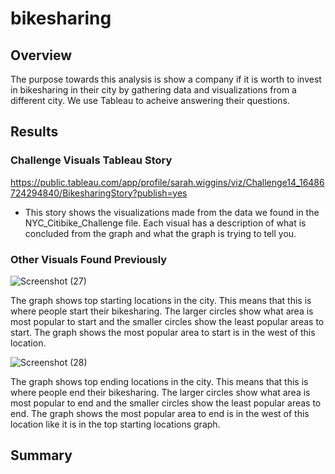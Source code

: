 # bikesharing
## Overview
The purpose towards this analysis is show a company if it is worth to invest in bikesharing in their city by gathering data and visualizations from a different city. We use Tableau to acheive answering their questions.
## Results
### Challenge Visuals Tableau Story
https://public.tableau.com/app/profile/sarah.wiggins/viz/Challenge14_16486724294840/BikesharingStory?publish=yes
- This story shows the visualizations made from the data we found in the NYC_Citibike_Challenge file. Each visual has a description of what is concluded from the graph and what the graph is trying to tell you.
### Other Visuals Found Previously
![Screenshot (27)](https://user-images.githubusercontent.com/92561938/161101943-40e2239f-b6bb-47ce-a314-f0175e8074be.png)

The graph shows top starting locations in the city. This means that this is where people start their bikesharing. The larger circles show what area is most popular to start and the smaller circles show the least popular areas to start. The graph shows the most popular area to start is in the west of this location.

![Screenshot (28)](https://user-images.githubusercontent.com/92561938/161102005-2e60aaca-1774-4b67-a63a-6468491a5ba7.png)

The graph shows top ending locations in the city. This means that this is where people end their bikesharing. The larger circles show what area is most popular to end and the smaller circles show the least popular areas to end. The graph shows the most popular area to end is in the west of this location like it is in the top starting locations graph.
## Summary
